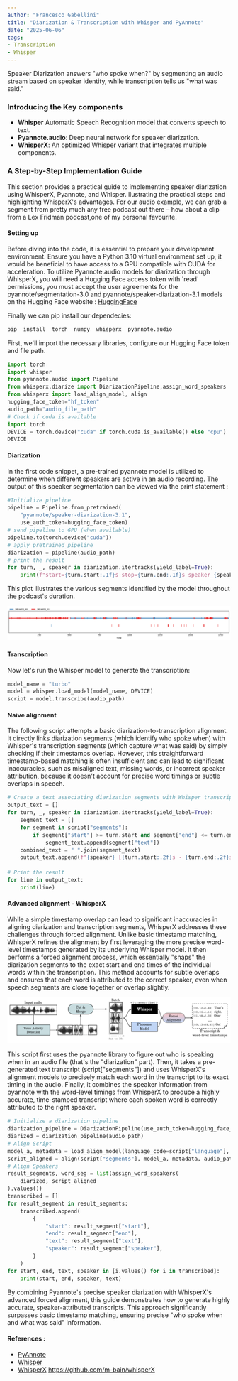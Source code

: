 ```yaml
---
author: "Francesco Gabellini"
title: "Diarization & Transcription with Whisper and PyAnnote"
date: "2025-06-06"
tags: 
- Transcription
- Whisper
---
```


Speaker Diarization answers "who spoke when?" by segmenting an audio stream based on speaker identity, while transcription tells us "what was said."

### Introducing the Key components

 - **Whisper** Automatic Speech Recognition model that converts speech to text.
 - **Pyannote.audio**: Deep neural network for speaker diarization.
 - **WhisperX**: An optimized Whisper variant that integrates multiple components.


### A Step-by-Step Implementation Guide

This section provides a practical guide to implementing speaker diarization using WhisperX, Pyannote, and Whisper. llustrating the practical steps and highlighting WhisperX's advantages. For our audio example, we can grab a segment from pretty much any free podcast out there – how about a clip from a Lex Fridman podcast,one of my personal favourite.

#### Setting up

Before diving into the code, it is essential to prepare your development environment.
Ensure you have a Python 3.10 virtual environment set up, it would be beneficial to have access to a GPU compatible with CUDA for acceleration.
To utilize Pyannote.audio models for diarization through WhisperX, you will need a Hugging Face access token with 'read' permissions, you must accept the user agreements for the pyannote/segmentation-3.0 and pyannote/speaker-diarization-3.1 models on the Hugging Face website : [HuggingFace](https://github.com/pyannote/pyannote-audio)

Finally we can pip install our dependecies:

```bash
pip  install  torch  numpy  whisperx  pyannote.audio
```
First, we'll import the necessary libraries, configure our Hugging Face token and file path.

```python 
import torch
import whisper
from pyannote.audio import Pipeline
from whisperx.diarize import DiarizationPipeline,assign_word_speakers
from whisperx import load_align_model, align
hugging_face_token="hf_token"
audio_path="audio_file_path"
# Check if cuda is available
import torch
DEVICE = torch.device("cuda" if torch.cuda.is_available() else "cpu")
DEVICE
```
#### Diarization

In the first code snippet, a pre-trained pyannote model is utilized to determine when different speakers are active in an audio recording. The output of this speaker segmentation can be viewed via the print statement :

```python 
#Initialize pipeline
pipeline = Pipeline.from_pretrained(
    "pyannote/speaker-diarization-3.1",
    use_auth_token=hugging_face_token)
# send pipeline to GPU (when available)
pipeline.to(torch.device("cuda"))
# apply pretrained pipeline
diarization = pipeline(audio_path)
# print the result
for turn, _, speaker in diarization.itertracks(yield_label=True):
    print(f"start={turn.start:.1f}s stop={turn.end:.1f}s speaker_{speaker}")
```

This plot illustrates the various segments identified by the model throughout the podcast's duration.

![alt text](assets/diarization_output.png "Diarization")

#### Transcription

Now let's run the Whisper model to generate the transcription:

```python 
model_name = "turbo"  
model = whisper.load_model(model_name, DEVICE)
script = model.transcribe(audio_path)
```

#### Naive alignment

The following script attempts a basic diarization-to-transcription alignment. It directly links diarization segments (which identify who spoke when) with Whisper's transcription segments (which capture what was said) by simply checking if their timestamps overlap. However, this straightforward timestamp-based matching is often insufficient and can lead to significant inaccuracies, such as misaligned text, missing words, or incorrect speaker attribution, because it doesn't account for precise word timings or subtle overlaps in speech.

```python 
# Create a text associating diarization segments with Whisper transcription
output_text = []
for turn, _, speaker in diarization.itertracks(yield_label=True):
    segment_text = []
    for segment in script["segments"]:
        if segment["start"] >= turn.start and segment["end"] <= turn.end:
            segment_text.append(segment["text"])
    combined_text = " ".join(segment_text)
    output_text.append(f"{speaker} [{turn.start:.2f}s - {turn.end:.2f}s]: {combined_text}")

# Print the result
for line in output_text:
    print(line)
```

#### Advanced alignment - WhisperX

While a simple timestamp overlap can lead to significant inaccuracies in aligning diarization and transcription segments, WhisperX addresses these challenges through forced alignment. Unlike basic timestamp matching, WhisperX refines the alignment by first leveraging the more precise word-level timestamps generated by its underlying Whisper model. It then performs a forced alignment process, which essentially "snaps" the diarization segments to the exact start and end times of the individual words within the transcription. This method accounts for subtle overlaps and ensures that each word is attributed to the correct speaker, even when speech segments are close together or overlap slightly.

![alt text](assets/whisperx.png "WhisperX")

This script first uses the pyannote library to figure out who is speaking when in an audio file (that's the "diarization" part). Then, it takes a pre-generated text transcript (script["segments"]) and uses WhisperX's alignment models to precisely match each word in the transcript to its exact timing in the audio. Finally, it combines the speaker information from pyannote with the word-level timings from WhisperX to produce a highly accurate, time-stamped transcript where each spoken word is correctly attributed to the right speaker.

```python 
# Initialize a diarization pipeline
diarization_pipeline = DiarizationPipeline(use_auth_token=hugging_face_token)
diarized = diarization_pipeline(audio_path)
# Align Script
model_a, metadata = load_align_model(language_code=script["language"], device=DEVICE)
script_aligned = align(script["segments"], model_a, metadata, audio_path, DEVICE)
# Align Speakers
result_segments, word_seg = list(assign_word_speakers(
    diarized, script_aligned
).values())
transcribed = []
for result_segment in result_segments:
    transcribed.append(
        {
            "start": result_segment["start"],
            "end": result_segment["end"],
            "text": result_segment["text"],
            "speaker": result_segment["speaker"],
        }
    )
for start, end, text, speaker in [i.values() for i in transcribed]:
    print(start, end, speaker, text)
```

By combining Pyannote's precise speaker diarization with WhisperX's advanced forced alignment, this guide demonstrates how to generate highly accurate, speaker-attributed transcripts. This approach significantly surpasses basic timestamp matching, ensuring precise "who spoke when and what was said" information.

#### References : 

- [PyAnnote](https://github.com/pyannote/pyannote-audio)
- [Whisper](https://github.com/openai/whisper)
- [WhisperX](https://github.com/m-bain/whisperX) https://github.com/m-bain/whisperX

